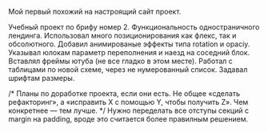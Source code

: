 Мой первый похожий на настроящий сайт проект.

Учебный проект по брифу номер 2. Функциональность одностраничного лендинга. Использовал много позиционирования как флекс, так и обсолютного. Добавил анимированые эффекты типа rotation и opaciy.
Указывал юлокам параметр переполнения и наезд на соседний блок. Вставлял фреймы ютуба (не все гладко в этом месте). Работал с таблицами по новой схеме, через не нумерованный список. Задавал шрифтам размеры.

/* Планы по доработке проекта, если они есть. Не общее «сделать рефакторинг», а «исправить X с помощью Y, чтобы получить Z». Чем конкретнее — тем лучше. */
Нужно переделать все отступы секций с margin на padding, вроде это считается более правилным решением.